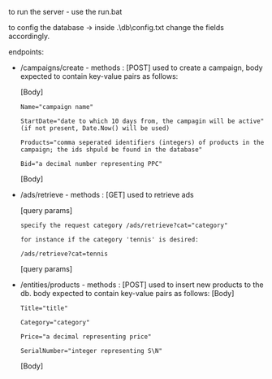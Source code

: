 to run the server - use the run.bat

to config the database -> inside .\db\config.txt change the fields accordingly.

endpoints:
* /campaigns/create - methods : [POST] 
used to create a campaign, body expected to contain key-value pairs as follows:

  [Body]

      Name="campaign name"

      StartDate="date to which 10 days from, the campagin will be active" (if not present, Date.Now() will be used)

      Products="comma seperated identifiers (integers) of products in the campaign; the ids shpuld be found in the database"

      Bid="a decimal number representing PPC"

  [Body]
  
* /ads/retrieve - methods : [GET]
 used to retrieve ads 
 
   [query params]

      specify the request category /ads/retrieve?cat="category"

      for instance if the category 'tennis' is desired:

      /ads/retrieve?cat=tennis

   [query params]
  
* /entities/products - methods : [POST]
  used to insert new products to the db. body expected to contain key-value pairs as follows:
  [Body]
  
      Title="title"

      Category="category"

      Price="a decimal representing price"
      
      SerialNumber="integer representing S\N"
    
  [Body]
    
<!--     
 * /entities/campaign - methods : [GET]
  used to retrieve campaign details from the db.
  <Body>
    Title=<title>
    Category=<category>
    Price=<a decimal representing price>
  </Body> -->
    
  
  
  
  
 
  
 
 

